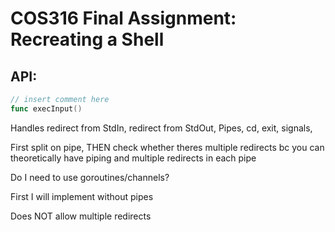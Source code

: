 # COS316 Final Assignment: Recreating a Shell

## API:
```go
// insert comment here
func execInput()

```

Handles redirect from StdIn, redirect from StdOut, Pipes, cd, exit, signals, 

First split on pipe, THEN check whether theres multiple redirects bc you can theoretically have piping and multiple redirects in each pipe

Do I need to use goroutines/channels?

First I will implement without pipes

Does NOT allow multiple redirects